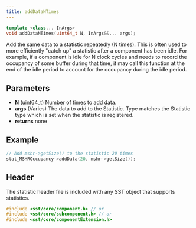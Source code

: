 ```yaml
---
title: addDataNTimes
---
```

```cpp
template <class... InArgs>
void addDataNTimes(uint64_t N, InArgs&&... args);
```

Add the same data to a statistic repeatedly (N times). This is often used to more efficiently "catch up" a statistic after a component has been idle. For example, if a component is idle for N clock cycles and needs to record the occupancy of some buffer during that time, it may call this function at the end of the idle period to account for the occupancy during the idle period.

## Parameters
* **N** (uint64_t) Number of times to add data.
* **args** (Varies) The data to add to the Statistic. Type matches the Statistic type which is set when the statistic is registered.
* **returns** none


## Example

```cpp
// Add mshr->getSize() to the statistic 20 times
stat_MSHROccupancy->addData(20, mshr->getSize()); 
```

## Header
The statistic header file is included with any SST object that supports statistics.
```cpp
#include <sst/core/component.h> // or
#include <sst/core/subcomponent.h> // or
#include <sst/core/componentExtension.h>
```